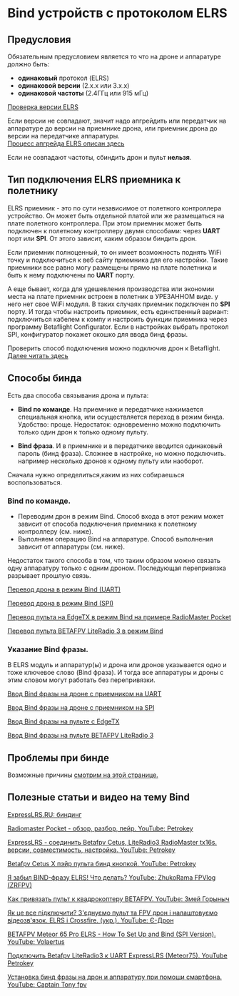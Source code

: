 # Bind устройств с протоколом ELRS

## Предусловия
Обязательным предусловием является то что на дроне и аппаратуре должно быть:  
- **одинаковый** протокол (ELRS)  
- **одинаковой версии** (2.х.х или 3.х.х)  
- **одинаковой частоты** (2.4ГГц или 915 мГц)  

[Проверка версии ELRS](20_Версия_ELRS.md)

Если версии не совпадают, значит надо апгрейдить или передатчик на аппаратуре до версии на приемнике дрона, или приемник дрона до версии на передатчике аппаратуры.  
[Процесс апгрейда ELRS описан здесь](19_Прошивка_ELRS.md)  


Если не совпадают частоты, сбиндить дрон и пульт **нельзя**.

## Тип подключения ELRS приемника к полетнику
ELRS приемник - это по сути независимое от полетного контроллера устройство. Он может быть отдельной платой или же размещаться на плате полетного контроллера. При этом приемник может быть подключен к полетному контроллеру двумя способами: через **UART** порт или **SPI**. От этого зависит, каким образом биндить дрон.  

Если приемник полноценный, то он имеет возможность поднять WiFi точку и подключиться к веб сайту приемника для его настройки.  Такие приемники все равно могу размещены прямо на плате полетника и быть к нему подключены по **UART** порту.  

А еще бывает, когда для удешевления производства или экономии места на плате приемник встроен в полетник в УРЕЗАННОМ виде. у него нет свое WiFi модуля. В таких случаях приемник подключен по **SPI** порту. И тогда чтобы настроить приемник, есть единственный вариант: подключиться кабелем к компу и настроить функции приемника через программу Betaflight Configurator. Если в настройках выбрать протокол SPI, конфигуратор покажет окошко для ввода бинд фразы.

Проверить способ подключения можно подключив дрон к Betaflight.  
[Далее читать здесь](18_Подключение_приемника.md)

## Способы бинда
Есть два способа связывания дрона и пульта:  
- **Bind по команде**. На приемнике и передатчике нажимается специальная кнопка, или осуществляется переход в режим бинда.
Удобство: проще. Недостаток: одновременно можно подключить только один дрон к только одному пульту.
  
- **Bind фраза**. И в приемнике и в передатчике вводится одинаковый пароль (бинд фраза). Сложнее в настройке, но можно подключить. например несколько дронов к одному пульту или наоборот.

Сначала нужно определиться,каким из них собираешься воспользоваться.

### Bind по команде.  
 - Переводим дрон в режим Bind. Способ входа в этот режим может зависит от способа подключения приемника к полетному контроллеру (см. ниже).  
 - Выполняем операцию Bind на аппаратуре. Способ  выполнения зависит от аппаратуры (см. ниже).  
 
Недостаток такого способа в том, что таким образом можно связать одну аппаратуру только с одним дроном. Последующая перепривязка разрывает прошлую связь.

[Перевод дрона в режим Bind (UART)](40_Режим_Bind_дрона_с_UART.md)  

[Перевод дрона в режим Bind (SPI)](50_Режим_Bind_дрона_с_SPI.md)  

[Перевод пульта на EdgeTX в режим Bind на примере RadioMaster Pocket](60_Режим_Bind_пульта_EdgeTX.md)  

[Перевод пульта BETAFPV LiteRadio 3 в режим Bind](62_Режим_Bind_пульта_Literadio3.md)

### Указание Bind фразы.  
В ELRS модуль и аппаратур(ы) и дрона или дронов указывается одно и тоже ключевое слово (Bind фраза). И тогда все аппаратуры и дроны с этим словом могут работать без перепривязки.  

[Ввод Bind фразы на дроне с приемником на UART](44_Bind_фраза_дрона_с_UART.md)  

[Ввод Bind фразы на дроне с приемником на SPI](54_Bind_фраза_дрона_с_SPI.md)  

[Ввод Bind фразы на пульте с EdgeTX](56_Bind_фраза_пульта_EdgeTX.md)  

[Ввод Bind фразы на пульте BETAFPV LiteRadio 3](58_Bind_фраза_пульта_LiteRadio.md)  

## Проблемы при бинде
Возможные причины [смотрим на этой странице.](70_Проблемы.md)  

## Полезные статьи и видео на тему Bind
[ExpressLRS.RU: биндинг](https://expresslrs.ru/Manuals/Binding/)

[Radiomaster Pocket - обзор, разбор, пейр. YouTube: Petrokey](https://www.youtube.com/watch?v=xYzz5JtX9GE)

[ExpressLRS - соединить Betafpv Cetus, LiteRadio3 RadioMaster tx16s. версии, совместимость, настройка. YouTube: Petrokey](https://www.youtube.com/watch?v=cM5g9BC9sQY)

[Betafpv Cetus X пэйр пульта бинд кнопкой. YouTube: Petrokey](https://www.youtube.com/watch?v=CByA9YKPEJI)

[Я забыл BIND-фразу ELRS! Что делать? YouTube: 
ZhukoRama FPVlog (ZRFPV)](https://www.youtube.com/watch?v=c6mdZVzCn58)

[Как привязать пульт к квадрокоптеру BETAFPV. YouTube: Змей Горыныч](https://www.youtube.com/watch?v=fwcmUY4qMXs)

[Як це все підключити? З'єднуємо пульт та FPV дрон і налаштовуємо відеозв'язок. ELRS і Crossfire. (укр.). YouTube: Є-Дрон](https://www.youtube.com/watch?v=US8rYxZ1YHw)

[BETAFPV Meteor 65 Pro ELRS - How To Set Up and Bind (SPI Version). YouTube: Volaertus](https://www.youtube.com/watch?v=T3NA_eTy63k)

[Подключить Betafpv LiteRadio3 к UART ExpressLRS (Meteor75). YouTube Petrokey](https://www.youtube.com/watch?v=r3wsgmIChx0)

[Установка бинд фразы на дрон и аппаратуру при помощи смартфона. YouTube: Captain Tony fpv](https://www.youtube.com/watch?v=FPm8ubHe0XM)
